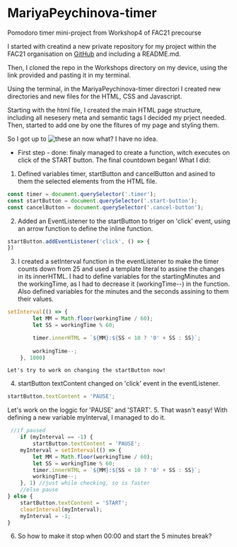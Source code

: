 # MariyaPeychinova-timer
Pomodoro timer mini-project from Workshop4 of FAC21 precourse

I started with creatind a new private repository for my project within the FAC21 organisation on [GitHub](https://github.com/fac21/MariyaPeychinova-timer) and including a README.md.

Then, I cloned the repo in the Workshops directory on my device, using the link provided and pasting it in my terminal.

Using the terminal, in the MariyaPeychinova-timer directori I created new directories and new files for the HTML, CSS and Javascript. 

Starting with the html file, I created the main HTML page structure, including all nesesery meta and semantic tags I decided my prject needed. Then, started to add one by one the fitures of my page and styling them.

So I got up to ![these](images/Screenshot.png) an now what? 
I have no idea.
- First step - done: finaly managed to create a function, witch executes on click of the START button. The final countdown began!
What I did: 
1. Defined variables timer, startButton and cancelButton and asined to them the selected elements from the HTML file. 
```javascript
const timer = document.querySelector('.timer');
const startButton = document.querySelector('.start-button');
const cancelButton = document.querySelector('.cancel-button');
```
2. Added an EventListener to the startButton to triger on 'click' event, using an arrow function to define the inline function.
```javascript
startButton.addEventListener('click', () => {
})
```
3. I created a setInterval function in the eventListener to make the timer counts down from 25 and used a template literal to assine the changes in its innerHTML. I had to define variables for the startingMinutes and the workingTime, as I had to decrease it (workingTime--) in the function.
Also defined variables for the minutes and the seconds assining to them their values.

```javascript
setInterval(() => {
        let MM = Math.floor(workingTime / 60);
        let SS = workingTime % 60;

        timer.innerHTML = `${MM}:${SS < 10 ? '0' + SS : SS}`;
        
        workingTime--;
    }, 1000)
```
    Let's try to work on changing the startButton now!
4. startButton textContent changed on 'click' event in the eventListener.

```javascript
startButton.textContent = 'PAUSE';
```
Let's work on the loggic for 'PAUSE' and 'START'.
5. That wasn't easy! 
With defining a new variable myInterval, I managed to do it. 
```javascript
 //if paused
    if (myInterval == -1) {
        startButton.textContent = 'PAUSE';  
    myInterval = setInterval(() => {
        let MM = Math.floor(workingTime / 60);
        let SS = workingTime % 60;
        timer.innerHTML = `${MM}:${SS < 10 ? '0' + SS : SS}`;
        workingTime--;
    }, 1) //just while checking, so is faster
    //else pause
} else {
    startButton.textContent = 'START';
    clearInterval(myInterval);
    myInterval = -1;
}      
```
6. So how to make it stop when 00:00 and start the 5 minutes break? 






